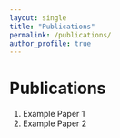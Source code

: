 ```yaml
---
layout: single
title: "Publications"
permalink: /publications/
author_profile: true
---
```

# Publications

1. Example Paper 1
2. Example Paper 2
